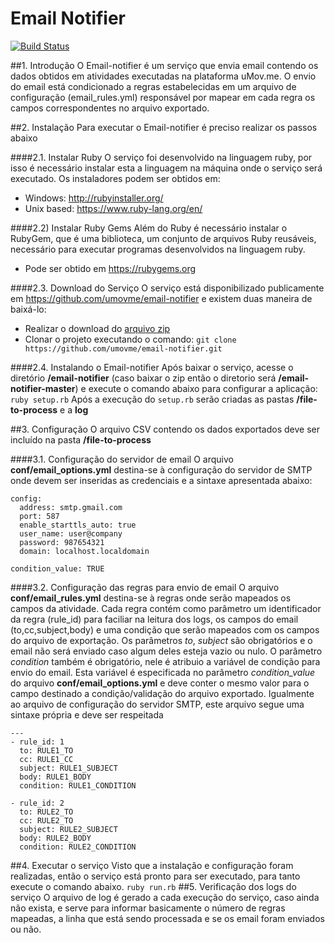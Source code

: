 # Email Notifier

[![Build Status](https://travis-ci.org/umovme/email-notifier.svg?branch=master)](https://travis-ci.org/umovme/email-notifier)

##1. Introdução
O Email-notifier é um serviço que envia email contendo os dados obtidos em atividades executadas na plataforma uMov.me.
O envio do email está condicionado a regras estabelecidas em um arquivo de configuração (email_rules.yml) responsável por mapear em cada regra os campos correspondentes no arquivo exportado.

##2. Instalação
Para executar o Email-notifier é preciso realizar os passos abaixo

####2.1. Instalar Ruby
O serviço foi desenvolvido na linguagem ruby, por isso é necessário instalar esta a linguagem na máquina onde o serviço será executado. Os instaladores podem ser obtidos em: 
* Windows: http://rubyinstaller.org/
* Unix based: https://www.ruby-lang.org/en/

####2.2) Instalar Ruby Gems
Além do Ruby é necessário instalar o RubyGem, que é uma biblioteca, um conjunto de arquivos Ruby reusáveis, necessário para executar programas desenvolvidos na linguagem ruby.
* Pode ser obtido em https://rubygems.org

####2.3. Download do Serviço
O serviço está disponibilizado publicamente em https://github.com/umovme/email-notifier e existem duas maneira de baixá-lo:
* Realizar o download do [arquivo zip](https://github.com/umovme/email-notifier/archive/master.zip)
* Clonar o projeto executando o comando: `git clone https://github.com/umovme/email-notifier.git`

####2.4. Instalando o Email-notifier
Após baixar o serviço, acesse o diretório **/email-notifier** (caso baixar o zip então o diretorio será **/email-notifier-master**) e execute o comando abaixo para configurar a aplicação:
`ruby setup.rb`
Após a execução do `setup.rb` serão criadas as pastas **/file-to-process** e a **log**

##3. Configuração
O arquivo CSV contendo os dados exportados deve ser incluído na pasta **/file-to-process**
	
####3.1. Configuração do servidor de email
O arquivo **conf/email_options.yml** destina-se à configuração do servidor de SMTP onde devem ser inseridas as credenciais e a sintaxe apresentada abaixo:
```
config:
  address: smtp.gmail.com
  port: 587
  enable_starttls_auto: true
  user_name: user@company
  password: 987654321
  domain: localhost.localdomain

condition_value: TRUE
```

####3.2. Configuração das regras para envio de email
O arquivo **conf/email_rules.yml** destina-se à regras onde serão mapeados os campos da atividade.
Cada regra contém como parâmetro um identificador da regra (rule_id) para faciliar na leitura dos logs, os campos do email (to,cc,subject,body) e uma condição que serão mapeados com os campos do arquivo de exportação.
Os parâmetros *to*, *subject* são obrigatórios e o email não será enviado caso algum deles esteja vazio ou nulo. O parâmetro *condition* também é obrigatório, nele é atribuio a variável de condição para envio do email. Esta variável é especificada no parâmetro *condition_value* do arquivo **conf/email_options.yml** e deve conter o mesmo valor para o campo destinado a condição/validação do arquivo exportado.
Igualmente ao arquivo de configuração do servidor SMTP, este arquivo segue uma sintaxe própria e deve ser respeitada
```	
---
- rule_id: 1
  to: RULE1_TO
  cc: RULE1_CC
  subject: RULE1_SUBJECT
  body: RULE1_BODY
  condition: RULE1_CONDITION

- rule_id: 2
  to: RULE2_TO
  cc: RULE2_TO
  subject: RULE2_SUBJECT
  body: RULE2_BODY
  condition: RULE2_CONDITION
```
##4. Executar o serviço
Visto que a instalação e configuração foram realizadas, então o serviço está pronto para ser executado, para tanto execute o comando abaixo. 
`ruby run.rb`
##5. Verificação dos logs do serviço
O arquivo de log é gerado a cada execução do serviço, caso ainda não exista, e serve para informar basicamente o número de regras mapeadas, a linha que está sendo processada e se os email foram enviados ou não.




